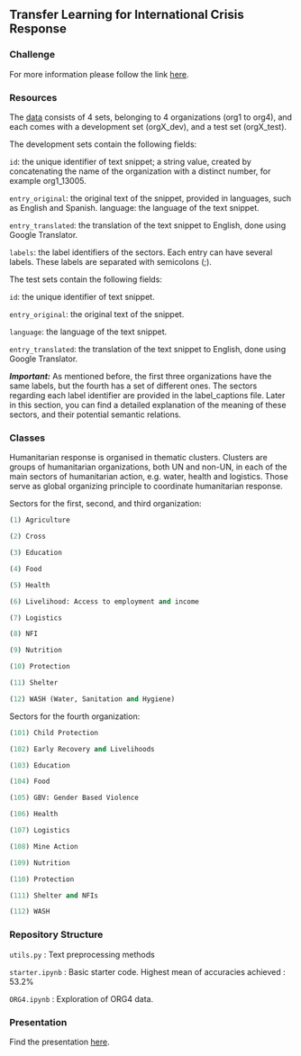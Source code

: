 ## Transfer Learning for International Crisis Response

### Challenge

For more information please follow the link [here](https://www.aicrowd.com/challenges/amld-2020-transfer-learning-for-international-crisis-response).

### Resources
The [data](https://www.aicrowd.com/challenges/amld-2020-transfer-learning-for-international-crisis-response/dataset_files) consists of 4 sets, belonging to 4 organizations (org1 to org4), and each comes with a development set (orgX_dev), and a test set (orgX_test).

The development sets contain the following fields:

`id`: the unique identifier of text snippet; a string value, created by concatenating the name of the organization with a distinct number, for example org1_13005.

`entry_original`: the original text of the snippet, provided in languages, such as English and Spanish.
language: the language of the text snippet.

`entry_translated`: the translation of the text snippet to English, done using Google Translator.

`labels`: the label identifiers of the sectors. Each entry can have several labels. These labels are separated with semicolons (;).

The test sets contain the following fields:

`id`: the unique identifier of text snippet.

`entry_original`: the original text of the snippet.

`language`: the language of the text snippet.

`entry_translated`: the translation of the text snippet to English, done using Google Translator.

***Important:*** As mentioned before, the first three organizations have the same labels, but the fourth has a set of different ones. The sectors regarding each label identifier are provided in the label_captions file. Later in this section, you can find a detailed explanation of the meaning of these sectors, and their potential semantic relations.

### Classes

Humanitarian response is organised in thematic clusters. Clusters are groups of humanitarian organizations, both UN and non-UN, in each of the main sectors of humanitarian action, e.g. water, health and logistics. Those serve as global organizing principle to coordinate humanitarian response.

Sectors for the first, second, and third organization:

```python
(1) Agriculture

(2) Cross

(3) Education

(4) Food

(5) Health

(6) Livelihood: Access to employment and income

(7) Logistics

(8) NFI

(9) Nutrition

(10) Protection

(11) Shelter

(12) WASH (Water, Sanitation and Hygiene)
```

Sectors for the fourth organization:

```python
(101) Child Protection

(102) Early Recovery and Livelihoods

(103) Education

(104) Food

(105) GBV: Gender Based Violence

(106) Health

(107) Logistics

(108) Mine Action

(109) Nutrition

(110) Protection

(111) Shelter and NFIs

(112) WASH
```

### Repository Structure

`utils.py` : Text preprocessing methods

`starter.ipynb` : Basic starter code. Highest mean of accuracies achieved : 53.2%

`ORG4.ipynb` : Exploration of ORG4 data.

### Presentation

Find the presentation [here]().
